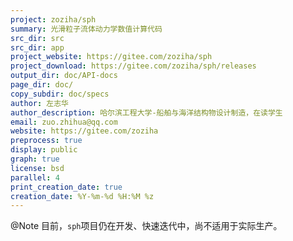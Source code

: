 ```yaml
---
project: zoziha/sph
summary: 光滑粒子流体动力学数值计算代码
src_dir: src
src_dir: app
project_website: https://gitee.com/zoziha/sph
project_download: https://gitee.com/zoziha/sph/releases
output_dir: doc/API-docs
page_dir: doc/
copy_subdir: doc/specs
author: 左志华
author_description: 哈尔滨工程大学-船舶与海洋结构物设计制造，在读学生
email: zuo.zhihua@qq.com
website: https://gitee.com/zoziha
preprocess: true
display: public
graph: true
license: bsd
parallel: 4
print_creation_date: true
creation_date: %Y-%m-%d %H:%M %z
---
```


@Note 目前，`sph`项目仍在开发、快速迭代中，尚不适用于实际生产。
